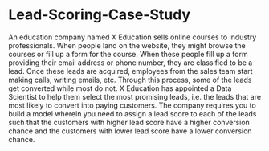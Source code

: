 # Lead-Scoring-Case-Study
An education company named X Education sells online courses to industry professionals. When people land on the website, they might browse the courses or fill up a form for the course. 
When these people fill up a form providing their email address or phone number, they are classified to be a lead. Once these leads are acquired, employees from the sales team start making calls, writing emails, etc. Through this process, some of the leads get converted while most do not. 
X Education has appointed a Data Scientist to help them select the most promising leads, i.e. the leads that are most likely to convert into paying customers. The company requires you to build a model wherein you need to assign a lead score to each of the leads such that the customers with higher lead score have a higher conversion chance and the customers with lower lead score have a lower conversion chance.
